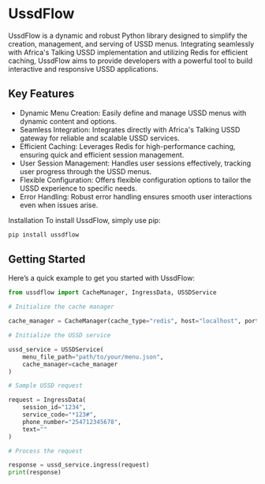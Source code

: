 # UssdFlow

UssdFlow is a dynamic and robust Python library designed to simplify the creation, management, and serving of USSD menus. Integrating seamlessly with Africa's Talking USSD implementation and utilizing Redis for efficient caching, UssdFlow aims to provide developers with a powerful tool to build interactive and responsive USSD applications.

## Key Features

- Dynamic Menu Creation: Easily define and manage USSD menus with dynamic content and options.
- Seamless Integration: Integrates directly with Africa's Talking USSD gateway for reliable and scalable USSD services.
- Efficient Caching: Leverages Redis for high-performance caching, ensuring quick and efficient session management.
- User Session Management: Handles user sessions effectively, tracking user progress through the USSD menus.
- Flexible Configuration: Offers flexible configuration options to tailor the USSD experience to specific needs.
- Error Handling: Robust error handling ensures smooth user interactions even when issues arise.

Installation
To install UssdFlow, simply use pip:

```bash
pip install ussdflow
```

## Getting Started

Here’s a quick example to get you started with UssdFlow:

```python
from ussdflow import CacheManager, IngressData, USSDService

# Initialize the cache manager

cache_manager = CacheManager(cache_type="redis", host="localhost", port=6379)

# Initialize the USSD service

ussd_service = USSDService(
    menu_file_path="path/to/your/menu.json",
    cache_manager=cache_manager
)

# Sample USSD request

request = IngressData(
    session_id="1234",
    service_code="*123#",
    phone_number="254712345678",
    text=""
)

# Process the request

response = ussd_service.ingress(request)
print(response)
```
